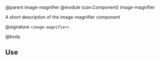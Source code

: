 @parent image-magnifier
@module {can.Component} image-magnifier <image-magnifier>

A short description of the image-magnifier component

@signature `<image-magnifier>`

@body

## Use

